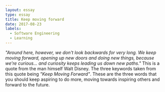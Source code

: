 ```yaml
---
layout: essay
type: essay
title: Keep moving forward
date: 2017-08-23
labels:
  - Software Engineering
  - Learning
---
```


_"Around here, however, we don't look backwards for very long. We keep moving forward, opening up new doors and doing new things, because we're curious... and curiosity keeps leading us down new paths."_ This is a quote from the man himself Walt Disney. The three keywords taken from this quote being _"Keep Moving Forward"_. These are the three words that you should keep aspiring to do more, moving towards inspiring others and forward to the future.
